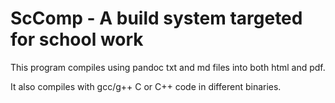 # ScComp - A build system targeted for school work

This program compiles using pandoc txt and md files into both html and pdf.

It also compiles with gcc/g++ C or C++ code in different binaries.
